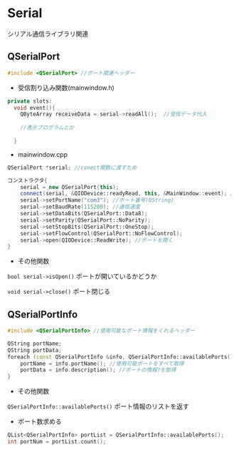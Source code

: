 # Serial
シリアル通信ライブラリ関連
## QSerialPort
```cpp
#include <QSerialPort> //ポート関連ヘッダー
```

- 受信割り込み関数(mainwindow.h)
```cpp
private slots:
  void event(){
    QByteArray receiveData = serial->readAll();  //受信データ代入
    
    //表示プログラムとか
    
  }
```

- mainwindow.cpp
```cpp
QSerialPort *serial; //conect関数に渡すため

コンストラクタ{
    serial = new QSerialPort(this);
    connect(serial, &QIODevice::readyRead, this, &MainWindow::event); //関数設定
    serial->setPortName("com3"); //ポート番号(QString)
    serial->setBaudRate(115200); //通信速度
    serial->setDataBits(QSerialPort::Data8);
    serial->setParity(QSerialPort::NoParity);
    serial->setStopBits(QSerialPort::OneStop);
    serial->setFlowControl(QSerialPort::NoFlowControl);
    serial->open(QIODevice::ReadWrite); //ポートを開く
}
```
- その他関数

`bool serial->isOpen()` ポートが開いているかどうか

`void serial->close()` ポート閉じる


## QSerialPortInfo
```cpp
#include <QSerialPortInfo> //使用可能なポート情報をくれるヘッダー
```

```cpp
QString portName;
QString portData;
foreach (const QSerialPortInfo &info, QSerialPortInfo::availablePorts()){
    portName = info.portName(); //使用可能ポートをすべて取得
    portData = info.description(); //ポートの情報?を取得
}
```
- その他関数

`QSerialPortInfo::availablePorts()` ポート情報のリストを返す

- ポート数求める
```cpp
QList<QSerialPortInfo> portList = QSerialPortInfo::availablePorts();
int portNum = portList.count();
```
